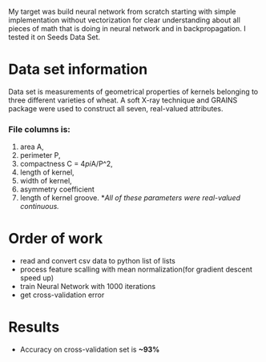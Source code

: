 My target was build neural network from scratch starting with simple implementation without vectorization for clear understanding about all pieces of math that is doing in neural network and in backpropagation.
I tested it on Seeds Data Set.

# Data set information
Data set is measurements of geometrical properties of kernels belonging to three different varieties of wheat. A soft X-ray technique and GRAINS package were used to construct all seven, real-valued attributes.

### File columns is:
1. area A, 
2. perimeter P, 
3. compactness C = 4*pi*A/P^2, 
4. length of kernel, 
5. width of kernel, 
6. asymmetry coefficient 
7. length of kernel groove. 
**All of these parameters were real-valued continuous.*

# Order of work
  - read and convert csv data to python list of lists
  - process feature scalling with mean normalization(for gradient descent speed up)
  - train Neural Network with 1000 iterations
  - get cross-validation error

# Results
 - Accuracy on cross-validation set is **~93%**

